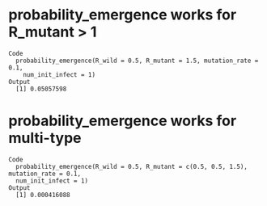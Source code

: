 # probability_emergence works for R_mutant > 1

    Code
      probability_emergence(R_wild = 0.5, R_mutant = 1.5, mutation_rate = 0.1,
        num_init_infect = 1)
    Output
      [1] 0.05057598

# probability_emergence works for multi-type 

    Code
      probability_emergence(R_wild = 0.5, R_mutant = c(0.5, 0.5, 1.5), mutation_rate = 0.1,
      num_init_infect = 1)
    Output
      [1] 0.000416088

